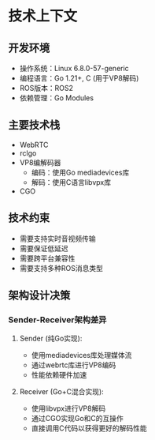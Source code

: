 # 技术上下文

## 开发环境
- 操作系统：Linux 6.8.0-57-generic
- 编程语言：Go 1.21+, C (用于VP8解码)
- ROS版本：ROS2
- 依赖管理：Go Modules

## 主要技术栈
- WebRTC
- rclgo
- VP8编解码器
  - 编码：使用Go mediadevices库
  - 解码：使用C语言libvpx库
- CGO

## 技术约束
- 需要支持实时音视频传输
- 需要保证低延迟
- 需要跨平台兼容性
- 需要支持多种ROS消息类型

## 架构设计决策
### Sender-Receiver架构差异
1. Sender (纯Go实现):
   - 使用mediadevices库处理媒体流
   - 通过webrtc库进行VP8编码
   - 性能依赖硬件加速

2. Receiver (Go+C混合实现):
   - 使用libvpx进行VP8解码
   - 通过CGO实现Go和C的互操作
   - 直接调用C代码以获得更好的解码性能 